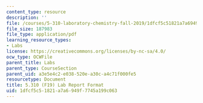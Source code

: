 ```yaml
---
content_type: resource
description: ''
file: /courses/5-310-laboratory-chemistry-fall-2019/1dfcf5c51821a7a6949f7745a199c063_MIT5_310F19_report.pdf
file_size: 187983
file_type: application/pdf
learning_resource_types:
- Labs
license: https://creativecommons.org/licenses/by-nc-sa/4.0/
ocw_type: OCWFile
parent_title: Labs
parent_type: CourseSection
parent_uid: a3e5e4c2-e038-520e-a30c-a4c71f000fe5
resourcetype: Document
title: 5.310 (F19) Lab Report Format
uid: 1dfcf5c5-1821-a7a6-949f-7745a199c063
---
```


